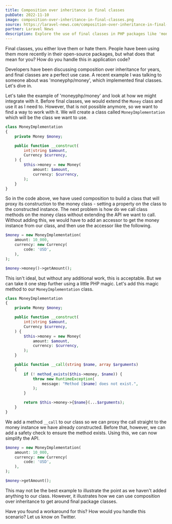 ```yaml
---
title: Composition over inheritance in final classes
pubDate: 2022-11-10
image: composition-over-inheritance-in-final-classes.png
source: https://laravel-news.com/composition-over-inheritance-in-final-classes
partner: Laravel News
description: Explore the use of final classes in PHP packages like 'moneyphp/money' and learn how to integrate them using composition over inheritance in your application code.
---
```


Final classes, you either love them or hate them. People have been using them more recently in their open-source packages, but what does that mean for you? How do you handle this in application code?

Developers have been discussing composition over inheritance for years, and final classes are a perfect use case. A recent example I was talking to someone about was 'moneyphp/money', which implemented final classes. Let's dive in.

Let's take the example of 'moneyphp/money' and look at how we might integrate with it. Before final classes, we would extend the `Money` class and use it as I need to. However, that is not possible anymore, so we want to find a way to work with it. We will create a class called `MoneyImplementation` which will be the class we want to use.

```php
class MoneyImplementation
{
    private Money $money;

    public function __construct(
        int|string $amount,
        Currency $currency,
    ) {
        $this->money = new Money(
            amount: $amount,
            currency: $currency,
        );
    }
}
```

So in the code above, we have used composition to build a class that will proxy its construction to the money class - setting a property on the class to the constructed instance. The next problem is how do we call class methods on the money class without extending the API we want to call. Without adding this, we would have to add an accessor to get the money instance from our class, and then use the accessor like the following.

```php
$money = new MoneyImplementation(
    amount: 10_000,
    currency: new Currency(
        code: 'USD',
    ),
);

$money->money()->getAmount();
```

This isn't ideal, but without any additional work, this is acceptable. But we can take it one step further using a little PHP magic. Let's add this magic method to our `MoneyImplementation` class.

```php
class MoneyImplementation
{
    private Money $money;

    public function __construct(
        int|string $amount,
        Currency $currency,
    ) {
        $this->money = new Money(
            amount: $amount,
            currency: $currency,
        );
    }

    public function __call(string $name, array $arguments)
    {
        if (! method_exists($this->money, $name)) {
            throw new RuntimeException(
                message: "Method [$name] does not exist.",
            );
        }

        return $this->money->{$name}(...$arguments);
    }
}
```

We add a method `__call` to our class so we can proxy the call straight to the money instance we have already constructed. Before that, however, we can add a safety check to ensure the method exists. Using this, we can now simplify the API.

```php
$money = new MoneyImplementation(
    amount: 10_000,
    currency: new Currency(
        code: 'USD',
    ),
);

$money->getAmount();
```

This may not be the best example to illustrate the point as we haven't added anything to our class. However, it illustrates how we can use composition over inheritance to get around final package classes.

Have you found a workaround for this? How would you handle this scenario? Let us know on Twitter.
